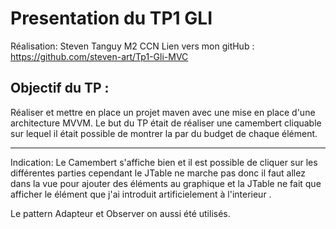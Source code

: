 Presentation du TP1 GLI
============================
Réalisation: Steven Tanguy M2 CCN
Lien vers mon gitHub : https://github.com/steven-art/Tp1-Gli-MVC

Objectif du TP : 
----------------------------
Réaliser et mettre en place un projet maven avec une mise en place d'une architecture MVVM. 
Le but du TP était de réaliser une camembert cliquable sur lequel il était possible de montrer la par du budget de chaque élément.

----------------------------
Indication:
Le Camembert s'affiche bien et il est possible de cliquer sur les différentes parties cependant le JTable ne marche pas donc il faut allez dans la vue pour ajouter des éléments au graphique et la JTable ne fait que afficher le élément que j'ai introduit artificielement à l'interieur .

Le pattern Adapteur et Observer on aussi été utilisés.


